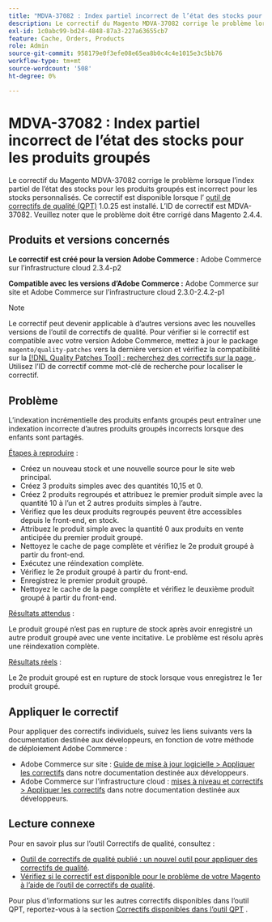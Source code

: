 ```yaml
---
title: "MDVA-37082 : Index partiel incorrect de l’état des stocks pour les produits groupés"
description: Le correctif du Magento MDVA-37082 corrige le problème lorsque l’index partiel de l’état des stocks pour les produits groupés est incorrect pour les stocks personnalisés. Ce correctif est disponible lorsque l’[outil de correctifs de qualité (QPT)](https://devdocs.magento.com/guides/v2.4/comp-mgr/patching.html#mqp) 1.0.25 est installé. L’ID de correctif est MDVA-37082. Veuillez noter que le problème doit être corrigé dans Magento 2.4.4.
exl-id: 1c0abc99-bd24-4848-87a3-227a63655cb7
feature: Cache, Orders, Products
role: Admin
source-git-commit: 958179e0f3efe08e65ea8b0c4c4e1015e3c5bb76
workflow-type: tm+mt
source-wordcount: '508'
ht-degree: 0%

---
```


# MDVA-37082 : Index partiel incorrect de l’état des stocks pour les produits groupés

Le correctif du Magento MDVA-37082 corrige le problème lorsque l’index partiel de l’état des stocks pour les produits groupés est incorrect pour les stocks personnalisés. Ce correctif est disponible lorsque l’ [outil de correctifs de qualité (QPT)](https://devdocs.magento.com/guides/v2.4/comp-mgr/patching.html#mqp) 1.0.25 est installé. L’ID de correctif est MDVA-37082. Veuillez noter que le problème doit être corrigé dans Magento 2.4.4.


## Produits et versions concernés

**Le correctif est créé pour la version Adobe Commerce :**
Adobe Commerce sur l’infrastructure cloud 2.3.4-p2

**Compatible avec les versions d’Adobe Commerce :**
Adobe Commerce sur site et Adobe Commerce sur l’infrastructure cloud 2.3.0-2.4.2-p1
>[!NOTE]
>
>Le correctif peut devenir applicable à d’autres versions avec les nouvelles versions de l’outil de correctifs de qualité. Pour vérifier si le correctif est compatible avec votre version Adobe Commerce, mettez à jour le package `magento/quality-patches` vers la dernière version et vérifiez la compatibilité sur la [[!DNL Quality Patches Tool] : recherchez des correctifs sur la page ](https://devdocs.magento.com/quality-patches/tool.html#patch-grid). Utilisez l’ID de correctif comme mot-clé de recherche pour localiser le correctif.

## Problème

L’indexation incrémentielle des produits enfants groupés peut entraîner une indexation incorrecte d’autres produits groupés incorrects lorsque des enfants sont partagés.

<u>Étapes à reproduire</u> :

* Créez un nouveau stock et une nouvelle source pour le site web principal.
* Créez 3 produits simples avec des quantités 10,15 et 0.
* Créez 2 produits regroupés et attribuez le premier produit simple avec la quantité 10 à l’un et 2 autres produits simples à l’autre.
* Vérifiez que les deux produits regroupés peuvent être accessibles depuis le front-end, en stock.
* Attribuez le produit simple avec la quantité 0 aux produits en vente anticipée du premier produit groupé.
* Nettoyez le cache de page complète et vérifiez le 2e produit groupé à partir du front-end.
* Exécutez une réindexation complète.
* Vérifiez le 2e produit groupé à partir du front-end.
* Enregistrez le premier produit groupé.
* Nettoyez le cache de la page complète et vérifiez le deuxième produit groupé à partir du front-end.

<u>Résultats attendus</u> :

Le produit groupé n’est pas en rupture de stock après avoir enregistré un autre produit groupé avec une vente incitative. Le problème est résolu après une réindexation complète.

<u>Résultats réels</u> :

Le 2e produit groupé est en rupture de stock lorsque vous enregistrez le 1er produit groupé.

## Appliquer le correctif

Pour appliquer des correctifs individuels, suivez les liens suivants vers la documentation destinée aux développeurs, en fonction de votre méthode de déploiement Adobe Commerce :

* Adobe Commerce sur site : [Guide de mise à jour logicielle > Appliquer les correctifs](https://devdocs.magento.com/guides/v2.4/comp-mgr/patching/mqp.html) dans notre documentation destinée aux développeurs.
* Adobe Commerce sur l’infrastructure cloud : [mises à niveau et correctifs > Appliquer les correctifs](https://devdocs.magento.com/cloud/project/project-patch.html) dans notre documentation destinée aux développeurs.

## Lecture connexe

Pour en savoir plus sur l’outil Correctifs de qualité, consultez :

* [Outil de correctifs de qualité publié : un nouvel outil pour appliquer des correctifs de qualité](/help/announcements/adobe-commerce-announcements/magento-quality-patches-released-new-tool-to-self-serve-quality-patches.md).
* [Vérifiez si le correctif est disponible pour le problème de votre Magento à l’aide de l’outil de correctifs de qualité](/help/support-tools/patches-available-in-qpt-tool/check-patch-for-magento-issue-with-magento-quality-patches.md).

Pour plus d’informations sur les autres correctifs disponibles dans l’outil QPT, reportez-vous à la section [Correctifs disponibles dans l’outil QPT](https://support.magento.com/hc/en-us/sections/360010506631-Patches-available-in-QPT-tool-) .
